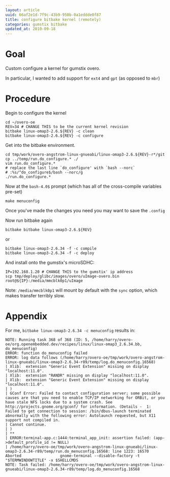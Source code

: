 ```yaml
---
layout: article
uuid: 66af2e1d-7f9c-43b9-950b-0a1eddde0f87
title: configure bitbake kernel (remotely)
categories: gumstix bitbake
updated_at: 2010-09-18
---
```

Goal
====

Custom configure a kernel for gumstix overo.

In particular, I wanted to add support for `ext4` and `gpt` (as opposed to `mbr`)

Procedure
====

Begin to configure the kernel

    cd ~/overo-oe
    REV=34 # CHANGE THIS to be the current kernel revision
    bitbake linux-omap3-2.6.${REV} -c clean
    bitbake linux-omap3-2.6.${REV} -c configure

Get into the bitbake environment.

    cd tmp/work/overo-angstrom-linux-gnueabi/linux-omap3-2.6.${REV}-r*/git
    cp ../temp/run.do_configure.* ./
    vim run.do_configure.*
    # replace the last line `do_configure' with `bash --norc`
    # :%s/^do_configure$/bash --norc/g
    ./run.do_configure.*

Now at the `bash-4.0$` prompt (which has all of the cross-compile variables pre-set)

    make menuconfig

Once you've made the changes you need you may want to save the `.config`

Now run bitbake again

    bitbake bitbake linux-omap3-2.6.${REV}

or

    bitbake linux-omap3-2.6.34 -f -c compile
    bitbake linux-omap3-2.6.34 -f -c deploy

And install onto the gumstix's microSDHC:

    IP=192.168.1.20 # CHANGE THIS to the gumstix' ip address
    scp tmp/deploy/glibc/images/overo/uImage-overo.bin root@${IP}:/media/mmcblk0p1/uImage

Note: `/media/mmcblk0p1` will mount by default with the `sync` option, which makes transfer terribly slow.

    
Appendix
====

For me, `bitbake linux-omap3-2.6.34 -c menuconfig` results in:

    NOTE: Running task 368 of 368 (ID: 5, /home/harry/overo-oe/org.openembedded.dev/recipes/linux/linux-omap3_2.6.34.bb, do_menuconfig)
    ERROR: function do_menuconfig failed
    ERROR: log data follows (/home/harry/overo-oe/tmp/work/overo-angstrom-linux-gnueabi/linux-omap3-2.6.34-r89/temp/log.do_menuconfig.16568)
    | Xlib:  extension "Generic Event Extension" missing on display "localhost:11.0".
    | Xlib:  extension "RANDR" missing on display "localhost:11.0".
    | Xlib:  extension "Generic Event Extension" missing on display "localhost:11.0".
    | )
    | GConf Error: Failed to contact configuration server; some possible causes are that you need to enable TCP/IP networking for ORBit, or you have stale NFS locks due to a system crash. See http://projects.gnome.org/gconf/ for information. (Details -  1: Failed to get connection to session: /bin/dbus-launch terminated abnormally with the following error: Autolaunch requested, but X11 support not compiled in.
    | Cannot continue.
    | )
    | **
    | ERROR:terminal-app.c:1444:terminal_app_init: assertion failed: (app->default_profile_id != NULL)
    | /home/harry/overo-oe/tmp/work/overo-angstrom-linux-gnueabi/linux-omap3-2.6.34-r89/temp/run.do_menuconfig.16568: line 1223: 16570 Aborted                 gnome-terminal --disable-factory -t "$TERMWINDOWTITLE" -x $SHELLCMDS
    NOTE: Task failed: /home/harry/overo-oe/tmp/work/overo-angstrom-linux-gnueabi/linux-omap3-2.6.34-r89/temp/log.do_menuconfig.16568
